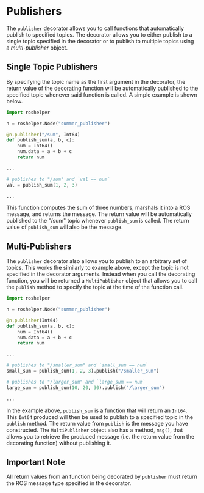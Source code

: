 # Publishers

The `publisher` decorator allows you to call functions that automatically
publish to specified topics. The decorator allows you to either publish to a
single topic specified in the decorator or to publish to multiple topics using
a *multi-publisher* object.

## Single Topic Publishers

By specifying the topic name as the first argument in the decorator, the return
value of the decorating function will be automatically published to the
specified topic whenever said function is called. A simple example is shown
below.

```python
import roshelper

n = roshelper.Node("summer_publisher")

@n.publisher("/sum", Int64)
def publish_sum(a, b, c):
    num = Int64()
    num.data = a + b + c
    return num

...

# publishes to "/sum" and `val == num`
val = publish_sum(1, 2, 3)

...
```

This function computes the sum of three numbers, marshals it into a ROS
message, and returns the message. The return value will be automatically
published to the "/sum" topic whenever `publish_sum` is called. The return
value of `publish_sum` will also be the message.

## Multi-Publishers

The `publisher` decorator also allows you to publish to an arbitrary set of
topics. This works the similarly to example above, except the topic is not
specified in the decorator arguments. Instead when you call the decorating
function, you will be returned a `MultiPublisher` object that allows you to
call the `publish` method to specify the topic at the time of the function
call.

```python
import roshelper

n = roshelper.Node("summer_publisher")

@n.publisher(Int64)
def publish_sum(a, b, c):
    num = Int64()
    num.data = a + b + c
    return num

...

# publishes to "/smaller_sum" and `small_sum == num`
small_sum = publish_sum(1, 2, 3).publish("/smaller_sum")

# publishes to "/larger_sum" and `large_sum == num`
large_sum = publish_sum(10, 20, 30).publish("/larger_sum")

...
```

In the example above, `publish_sum` is a function that will return an `Int64`.
This `Int64` produced will then be used to publish to a specified topic in the
`publish` method. The return value from `publish` is the message you have
constructed. The `MultiPublisher` object also has a method, `msg()`, that
allows you to retrieve the produced message (i.e. the return value from the
decorating function) without publishing it.

## Important Note

All return values from an function being decorated by `publisher` must return
the ROS message type specified in the decorator.
